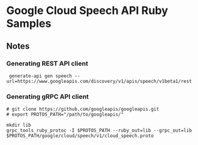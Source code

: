 # Google Cloud Speech API Ruby Samples

## Notes

### Generating REST API client

     generate-api gen speech --url=https://www.googleapis.com/discovery/v1/apis/speech/v1beta1/rest

### Generating gRPC API client

    # git clone https://github.com/googleapis/googleapis.git
    # export PROTOS_PATH="/path/to/googleapis/"

    mkdir lib
    grpc_tools_ruby_protoc -I $PROTOS_PATH --ruby_out=lib --grpc_out=lib $PROTOS_PATH/google/cloud/speech/v1/cloud_speech.proto
